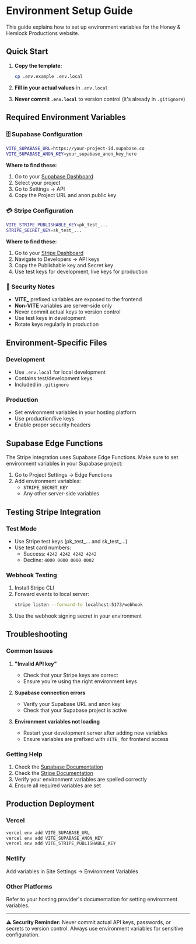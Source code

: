 # Environment Setup Guide

This guide explains how to set up environment variables for the Honey & Hemlock Productions website.

## Quick Start

1. **Copy the template:**
   ```bash
   cp .env.example .env.local
   ```

2. **Fill in your actual values** in `.env.local`

3. **Never commit `.env.local`** to version control (it's already in `.gitignore`)

## Required Environment Variables

### 🗄️ Supabase Configuration
```bash
VITE_SUPABASE_URL=https://your-project-id.supabase.co
VITE_SUPABASE_ANON_KEY=your_supabase_anon_key_here
```

**Where to find these:**
1. Go to your [Supabase Dashboard](https://supabase.com/dashboard)
2. Select your project
3. Go to Settings → API
4. Copy the Project URL and anon public key

### 💳 Stripe Configuration
```bash
VITE_STRIPE_PUBLISHABLE_KEY=pk_test_...
STRIPE_SECRET_KEY=sk_test_...
```

**Where to find these:**
1. Go to your [Stripe Dashboard](https://dashboard.stripe.com)
2. Navigate to Developers → API keys
3. Copy the Publishable key and Secret key
4. Use test keys for development, live keys for production

### 🔐 Security Notes

- **VITE_** prefixed variables are exposed to the frontend
- **Non-VITE** variables are server-side only
- Never commit actual keys to version control
- Use test keys in development
- Rotate keys regularly in production

## Environment-Specific Files

### Development
- Use `.env.local` for local development
- Contains test/development keys
- Included in `.gitignore`

### Production
- Set environment variables in your hosting platform
- Use production/live keys
- Enable proper security headers

## Supabase Edge Functions

The Stripe integration uses Supabase Edge Functions. Make sure to set environment variables in your Supabase project:

1. Go to Project Settings → Edge Functions
2. Add environment variables:
   - `STRIPE_SECRET_KEY`
   - Any other server-side variables

## Testing Stripe Integration

### Test Mode
- Use Stripe test keys (pk_test_... and sk_test_...)
- Use test card numbers:
  - Success: `4242 4242 4242 4242`
  - Decline: `4000 0000 0000 0002`

### Webhook Testing
1. Install Stripe CLI
2. Forward events to local server:
   ```bash
   stripe listen --forward-to localhost:5173/webhook
   ```
3. Use the webhook signing secret in your environment

## Troubleshooting

### Common Issues

1. **"Invalid API key"**
   - Check that your Stripe keys are correct
   - Ensure you're using the right environment keys

2. **Supabase connection errors**
   - Verify your Supabase URL and anon key
   - Check that your Supabase project is active

3. **Environment variables not loading**
   - Restart your development server after adding new variables
   - Ensure variables are prefixed with `VITE_` for frontend access

### Getting Help

1. Check the [Supabase Documentation](https://supabase.com/docs)
2. Check the [Stripe Documentation](https://stripe.com/docs)
3. Verify your environment variables are spelled correctly
4. Ensure all required variables are set

## Production Deployment

### Vercel
```bash
vercel env add VITE_SUPABASE_URL
vercel env add VITE_SUPABASE_ANON_KEY
vercel env add VITE_STRIPE_PUBLISHABLE_KEY
```

### Netlify
Add variables in Site Settings → Environment Variables

### Other Platforms
Refer to your hosting provider's documentation for setting environment variables.

---

**⚠️ Security Reminder:** Never commit actual API keys, passwords, or secrets to version control. Always use environment variables for sensitive configuration.